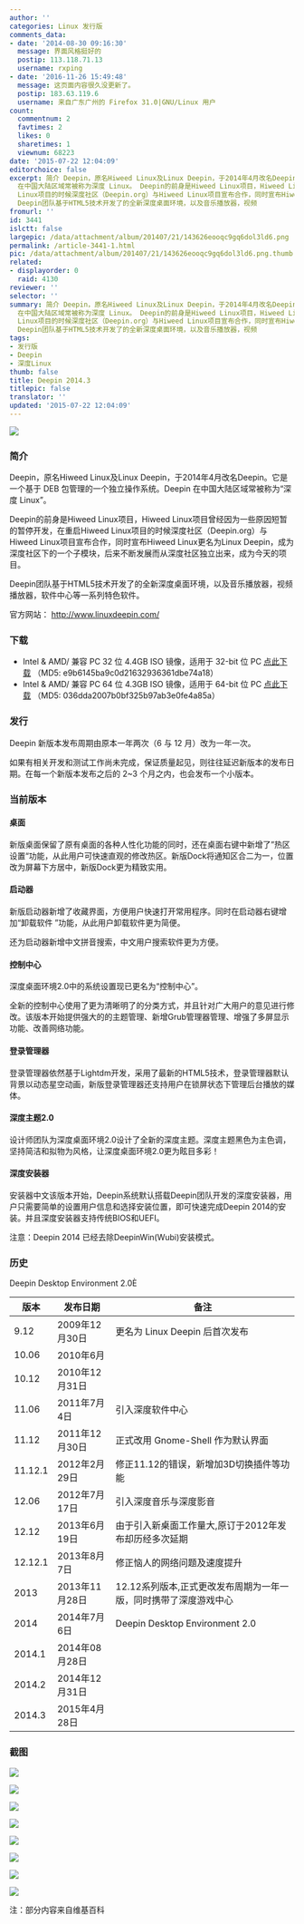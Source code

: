 ```yaml
---
author: ''
categories: Linux 发行版
comments_data:
- date: '2014-08-30 09:16:30'
  message: 界面风格挺好的
  postip: 113.118.71.13
  username: rxping
- date: '2016-11-26 15:49:48'
  message: 这页面内容很久没更新了。
  postip: 183.63.119.6
  username: 来自广东广州的 Firefox 31.0|GNU/Linux 用户
count:
  commentnum: 2
  favtimes: 2
  likes: 0
  sharetimes: 1
  viewnum: 68223
date: '2015-07-22 12:04:09'
editorchoice: false
excerpt: 简介 Deepin，原名Hiweed Linux及Linux Deepin，于2014年4月改名Deepin。它是一个基于 DEB 包管理的一个独立操作系统。Deepin
  在中国大陆区域常被称为深度 Linux。 Deepin的前身是Hiweed Linux项目，Hiweed Linux项目曾经因为一些原因短暂的暂停开发，在重启Hiweed
  Linux项目的时候深度社区（Deepin.org）与Hiweed Linux项目宣布合作，同时宣布Hiweed Linux更名为Linux Deepin，成为深度社区下的一个子模块，后来不断发展而从深度社区独立出来，成为今天的项目。
  Deepin团队基于HTML5技术开发了的全新深度桌面环境，以及音乐播放器，视频
fromurl: ''
id: 3441
islctt: false
largepic: /data/attachment/album/201407/21/143626eooqc9gq6dol3ld6.png
permalink: /article-3441-1.html
pic: /data/attachment/album/201407/21/143626eooqc9gq6dol3ld6.png.thumb.jpg
related:
- displayorder: 0
  raid: 4130
reviewer: ''
selector: ''
summary: 简介 Deepin，原名Hiweed Linux及Linux Deepin，于2014年4月改名Deepin。它是一个基于 DEB 包管理的一个独立操作系统。Deepin
  在中国大陆区域常被称为深度 Linux。 Deepin的前身是Hiweed Linux项目，Hiweed Linux项目曾经因为一些原因短暂的暂停开发，在重启Hiweed
  Linux项目的时候深度社区（Deepin.org）与Hiweed Linux项目宣布合作，同时宣布Hiweed Linux更名为Linux Deepin，成为深度社区下的一个子模块，后来不断发展而从深度社区独立出来，成为今天的项目。
  Deepin团队基于HTML5技术开发了的全新深度桌面环境，以及音乐播放器，视频
tags:
- 发行版
- Deepin
- 深度Linux
thumb: false
title: Deepin 2014.3
titlepic: false
translator: ''
updated: '2015-07-22 12:04:09'
---
```


 ![](/data/attachment/album/201407/21/143626eooqc9gq6dol3ld6.png)


### 简介


Deepin，原名Hiweed Linux及Linux Deepin，于2014年4月改名Deepin。它是一个基于 DEB 包管理的一个独立操作系统。Deepin 在中国大陆区域常被称为“深度 Linux”。


Deepin的前身是Hiweed Linux项目，Hiweed Linux项目曾经因为一些原因短暂的暂停开发，在重启Hiweed Linux项目的时候深度社区（Deepin.org）与Hiweed Linux项目宣布合作，同时宣布Hiweed Linux更名为Linux Deepin，成为深度社区下的一个子模块，后来不断发展而从深度社区独立出来，成为今天的项目。


Deepin团队基于HTML5技术开发了的全新深度桌面环境，以及音乐播放器，视频播放器，软件中心等一系列特色软件。


官方网站： <http://www.linuxdeepin.com/> 


### 下载


* Intel & AMD/ 兼容 PC 32 位 4.4GB ISO 镜像，适用于 32-bit 位 PC [点此下载](http://cdimage.linuxdeepin.com/releases/2014.3/deepin_2014.3_i386.iso) （MD5: e9b6145ba9c0d21632936361dbe74a18）
* Intel & AMD/ 兼容 PC 64 位 4.3GB ISO 镜像，适用于 64-bit 位 PC [点此下载](http://cdimage.linuxdeepin.com/releases/2014.3/deepin_2014.3_amd64.iso) （MD5: 036dda2007b0bf325b97ab3e0fe4a85a）


### 发行


Deepin 新版本发布周期由原本一年两次（6 与 12 月）改为一年一次。


如果有相关开发和测试工作尚未完成，保证质量起见，则往往延迟新版本的发布日期。在每一个新版本发布之后的 2~3 个月之内，也会发布一个小版本。


### 当前版本


#### 桌面


新版桌面保留了原有桌面的各种人性化功能的同时，还在桌面右键中新增了”热区设置“功能，从此用户可快速直观的修改热区。新版Dock将通知区合二为一，位置改为屏幕下方居中，新版Dock更为精致实用。


#### 启动器


新版启动器新增了收藏界面，方便用户快速打开常用程序。同时在启动器右键增加“卸载软件 ”功能，从此用户卸载软件更为简便。


还为启动器新增中文拼音搜索，中文用户搜索软件更为方便。


#### 控制中心


深度桌面环境2.0中的系统设置现已更名为“控制中心”。


全新的控制中心使用了更为清晰明了的分类方式，并且针对广大用户的意见进行修改。该版本开始提供强大的的主题管理、新增Grub管理器管理、增强了多屏显示功能、改善网络功能。


#### 登录管理器


登录管理器依然基于Lightdm开发，采用了最新的HTML5技术，登录管理器默认背景以动态星空动画，新版登录管理器还支持用户在锁屏状态下管理后台播放的媒体。


#### 深度主题2.0


设计师团队为深度桌面环境2.0设计了全新的深度主题。深度主题黑色为主色调，坚持简洁和拟物为风格，让深度桌面环境2.0更为眩目多彩！


#### 深度安装器


安装器中文该版本开始，Deepin系统默认搭载Deepin团队开发的深度安装器，用户只需要简单的设置用户信息和选择安装位置，即可快速完成Deepin 2014的安装。并且深度安装器支持传统BIOS和UEFI。


注意：Deepin 2014 已经去除DeepinWin(Wubi)安装模式。


### 历史


Deepin Desktop Environment 2.0È




| 版本 | 发布日期 | 备注 |
| --- | --- | --- |
| 9.12 | 2009年12月30日 | 更名为 Linux Deepin 后首次发布 |
| 10.06 | 2010年6月 |  |
| 10.12 | 2010年12月31日 |  |
| 11.06 | 2011年7月4日 | 引入深度软件中心 |
| 11.12 | 2011年12月30日 | 正式改用 Gnome-Shell 作为默认界面 |
| 11.12.1 | 2012年2月29日 | 修正11.12的错误，新增加3D切换插件等功能 |
| 12.06 | 2012年7月17日 | 引入深度音乐与深度影音 |
| 12.12 | 2013年6月19日 | 由于引入新桌面工作量大,原订于2012年发布却历经多次延期 |
| 12.12.1 | 2013年8月7日 | 修正恼人的网络问题及速度提升 |
| 2013 | 2013年11月28日 | 12.12系列版本,正式更改发布周期为一年一版，同时携带了深度游戏中心 |
| 2014 | 2014年7月6日 |  Deepin Desktop Environment 2.0 |
| 2014.1 | 2014年08月28日 |
| 2014.2 | 2014年12月31日 |
| 2014.3 | 2015年4月28日 |


### 截图


![](/data/attachment/album/201407/21/134024mrnxszjzrjecem7z.png)


![](/data/attachment/album/201407/21/134024olcahtzh4wr4r2f4.png)


![](/data/attachment/album/201407/21/134025kjdrppdxpyvgsrpd.png)


![](/data/attachment/album/201407/21/134025orlaeqe2z6we7xel.png)


![](/data/attachment/album/201407/21/134026hjfl3h7e3je3jloo.png)


![](/data/attachment/album/201407/21/134027pkj86a6cdtqrk1d0.png)


![](/data/attachment/album/201407/21/134027bbsb6lmsl0bl0leb.png)


![](/data/attachment/album/201407/21/134028vy0u5gq30l14lg4y.png)


注：部分内容来自维基百科